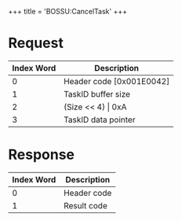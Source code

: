 +++
title = 'BOSSU:CancelTask'
+++

# Request

| Index Word | Description                |
|------------|----------------------------|
| 0          | Header code \[0x001E0042\] |
| 1          | TaskID buffer size         |
| 2          | (Size \<\< 4) \| 0xA       |
| 3          | TaskID data pointer        |

# Response

| Index Word | Description |
|------------|-------------|
| 0          | Header code |
| 1          | Result code |